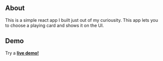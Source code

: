 ## About

This is a simple react app I built just out of my curiousity. This app lets you to choose a playing card and shows it on the UI.

## Demo

Try a <strong><a href="https://rhosen.github.io/national-things">live demo!</a></strong>
